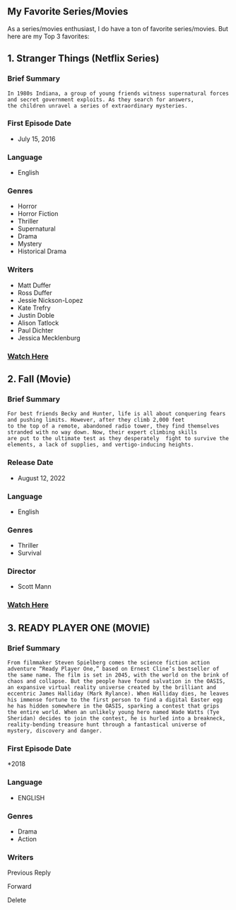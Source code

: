 ## My Favorite Series/Movies
As a series/movies enthusiast, I do have a ton of favorite series/movies. But here are my Top 3 favorites:
## 1. Stranger Things (Netflix Series)
### Brief Summary
```
In 1980s Indiana, a group of young friends witness supernatural forces and secret government exploits. As they search for answers, 
the children unravel a series of extraordinary mysteries.
```
### First Episode Date
* July 15, 2016
### Language
* English
### Genres
* Horror
* Horror Fiction
* Thriller
* Supernatural
* Drama
* Mystery
* Historical Drama
### Writers
* Matt Duffer 
* Ross Duffer
* Jessie Nickson-Lopez
* Kate Trefry
* Justin Doble
* Alison Tatlock
* Paul Dichter
* Jessica Mecklenburg
### [Watch Here](https://ww1.m4ufree.tv/watch-stranger-things-tv-series-2016-21022-tvshow-online-free-m4ufree.html)
## 2. Fall (Movie)
### Brief Summary
```
For best friends Becky and Hunter, life is all about conquering fears and pushing limits. However, after they climb 2,000 feet 
to the top of a remote, abandoned radio tower, they find themselves stranded with no way down. Now, their expert climbing skills 
are put to the ultimate test as they desperately  fight to survive the elements, a lack of supplies, and vertigo-inducing heights.
```
### Release Date
* August 12, 2022
### Language
* English
### Genres
* Thriller
* Survival
### Director
* Scott Mann
### [Watch Here](https://ww1.m4ufree.tv/watch-yifdo-fall-2022-movie-online-free-m4ufree.html)
## 3. READY PLAYER ONE (MOVIE)
### Brief Summary
```
From filmmaker Steven Spielberg comes the science fiction action adventure “Ready Player One,” based on Ernest Cline’s bestseller of the same name. The film is set in 2045, with the world on the brink of chaos and collapse. But the people have found salvation in the OASIS, an expansive virtual reality universe created by the brilliant and eccentric James Halliday (Mark Rylance). When Halliday dies, he leaves his immense fortune to the first person to find a digital Easter egg he has hidden somewhere in the OASIS, sparking a contest that grips the entire world. When an unlikely young hero named Wade Watts (Tye Sheridan) decides to join the contest, he is hurled into a breakneck, reality-bending treasure hunt through a fantastical universe of mystery, discovery and danger.​
```
### First Episode Date
*2018 
### Language
* ENGLISH
### Genres
* Drama
* Action
### Writers
Previous
Reply
 
Forward
 
Delete
